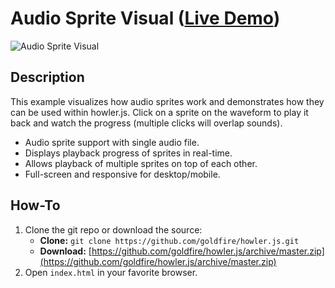 # Audio Sprite Visual ([Live Demo](https://howlerjs.com/#sprite))

![Audio Sprite Visual](https://s3.amazonaws.com/howler.js/screenshot-sprite.jpg "Sprite Screenshot")

## Description
This example visualizes how audio sprites work and demonstrates how they can be used within howler.js. Click on a sprite on the waveform to play it back and watch the progress (multiple clicks will overlap sounds).

* Audio sprite support with single audio file.
* Displays playback progress of sprites in real-time.
* Allows playback of multiple sprites on top of each other.
* Full-screen and responsive for desktop/mobile.

## How-To
1. Clone the git repo or download the source:
    * **Clone:** `git clone https://github.com/goldfire/howler.js.git`
    * **Download:** [https://github.com/goldfire/howler.js/archive/master.zip](https://github.com/goldfire/howler.js/archive/master.zip)
2. Open `index.html` in your favorite browser.